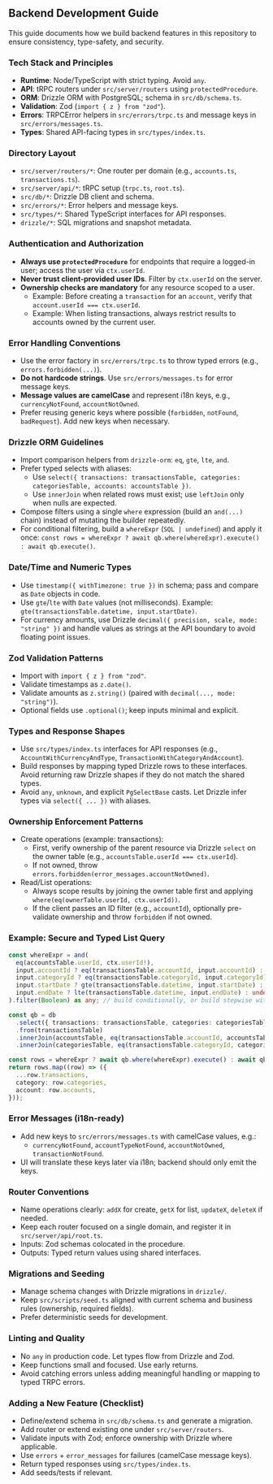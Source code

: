 ## Backend Development Guide

This guide documents how we build backend features in this repository to ensure consistency, type-safety, and security.

### Tech Stack and Principles
- **Runtime**: Node/TypeScript with strict typing. Avoid `any`.
- **API**: tRPC routers under `src/server/routers` using `protectedProcedure`.
- **ORM**: Drizzle ORM with PostgreSQL; schema in `src/db/schema.ts`.
- **Validation**: Zod (`import { z } from "zod"`).
- **Errors**: TRPCError helpers in `src/errors/trpc.ts` and message keys in `src/errors/messages.ts`.
- **Types**: Shared API-facing types in `src/types/index.ts`.

### Directory Layout
- `src/server/routers/*`: One router per domain (e.g., `accounts.ts`, `transactions.ts`).
- `src/server/api/*`: tRPC setup (`trpc.ts`, `root.ts`).
- `src/db/*`: Drizzle DB client and schema.
- `src/errors/*`: Error helpers and message keys.
- `src/types/*`: Shared TypeScript interfaces for API responses.
- `drizzle/*`: SQL migrations and snapshot metadata.

### Authentication and Authorization
- **Always use `protectedProcedure`** for endpoints that require a logged-in user; access the user via `ctx.userId`.
- **Never trust client-provided user IDs**. Filter by `ctx.userId` on the server.
- **Ownership checks are mandatory** for any resource scoped to a user.
  - Example: Before creating a `transaction` for an `account`, verify that `account.userId === ctx.userId`.
  - Example: When listing transactions, always restrict results to accounts owned by the current user.

### Error Handling Conventions
- Use the error factory in `src/errors/trpc.ts` to throw typed errors (e.g., `errors.forbidden(...)`).
- **Do not hardcode strings**. Use `src/errors/messages.ts` for error message keys.
- **Message values are camelCase** and represent i18n keys, e.g., `currencyNotFound`, `accountNotOwned`.
- Prefer reusing generic keys where possible (`forbidden`, `notFound`, `badRequest`). Add new keys when necessary.

### Drizzle ORM Guidelines
- Import comparison helpers from `drizzle-orm`: `eq`, `gte`, `lte`, `and`.
- Prefer typed selects with aliases:
  - Use `select({ transactions: transactionsTable, categories: categoriesTable, accounts: accountsTable })`.
  - Use `innerJoin` when related rows must exist; use `leftJoin` only when nulls are expected.
- Compose filters using a single `where` expression (build an `and(...)` chain) instead of mutating the builder repeatedly.
- For conditional filtering, build a `whereExpr` (`SQL | undefined`) and apply it once: `const rows = whereExpr ? await qb.where(whereExpr).execute() : await qb.execute()`.

### Date/Time and Numeric Types
- Use `timestamp({ withTimezone: true })` in schema; pass and compare as `Date` objects in code.
- Use `gte`/`lte` with `Date` values (not milliseconds). Example: `gte(transactionsTable.datetime, input.startDate)`.
- For currency amounts, use Drizzle `decimal({ precision, scale, mode: "string" })` and handle values as strings at the API boundary to avoid floating point issues.

### Zod Validation Patterns
- Import with `import { z } from "zod"`.
- Validate timestamps as `z.date()`.
- Validate amounts as `z.string()` (paired with `decimal(..., mode: "string")`).
- Optional fields use `.optional()`; keep inputs minimal and explicit.

### Types and Response Shapes
- Use `src/types/index.ts` interfaces for API responses (e.g., `AccountWithCurrencyAndType`, `TransactionWithCategoryAndAccount`).
- Build responses by mapping typed Drizzle rows to these interfaces. Avoid returning raw Drizzle shapes if they do not match the shared types.
- Avoid `any`, `unknown`, and explicit `PgSelectBase` casts. Let Drizzle infer types via `select({ ... })` with aliases.

### Ownership Enforcement Patterns
- Create operations (example: transactions):
  - First, verify ownership of the parent resource via Drizzle `select` on the owner table (e.g., `accountsTable.userId === ctx.userId`).
  - If not owned, throw `errors.forbidden(error_messages.accountNotOwned)`.
- Read/List operations:
  - Always scope results by joining the owner table first and applying `where(eq(ownerTable.userId, ctx.userId))`.
  - If the client passes an ID filter (e.g., `accountId`), optionally pre-validate ownership and throw `forbidden` if not owned.

### Example: Secure and Typed List Query
```ts
const whereExpr = and(
  eq(accountsTable.userId, ctx.userId!),
  input.accountId ? eq(transactionsTable.accountId, input.accountId) : undefined,
  input.categoryId ? eq(transactionsTable.categoryId, input.categoryId) : undefined,
  input.startDate ? gte(transactionsTable.datetime, input.startDate) : undefined,
  input.endDate ? lte(transactionsTable.datetime, input.endDate) : undefined,
).filter(Boolean) as any; // build conditionally, or build stepwise without arrays

const qb = db
  .select({ transactions: transactionsTable, categories: categoriesTable, accounts: accountsTable })
  .from(transactionsTable)
  .innerJoin(accountsTable, eq(transactionsTable.accountId, accountsTable.id))
  .innerJoin(categoriesTable, eq(transactionsTable.categoryId, categoriesTable.id));

const rows = whereExpr ? await qb.where(whereExpr).execute() : await qb.execute();
return rows.map((row) => ({
  ...row.transactions,
  category: row.categories,
  account: row.accounts,
}));
```

### Error Messages (i18n-ready)
- Add new keys to `src/errors/messages.ts` with camelCase values, e.g.:
  - `currencyNotFound`, `accountTypeNotFound`, `accountNotOwned`, `transactionNotFound`.
- UI will translate these keys later via i18n; backend should only emit the keys.

### Router Conventions
- Name operations clearly: `addX` for create, `getX` for list, `updateX`, `deleteX` if needed.
- Keep each router focused on a single domain, and register it in `src/server/api/root.ts`.
- Inputs: Zod schemas colocated in the procedure.
- Outputs: Typed return values using shared interfaces.

### Migrations and Seeding
- Manage schema changes with Drizzle migrations in `drizzle/`.
- Keep `src/scripts/seed.ts` aligned with current schema and business rules (ownership, required fields).
- Prefer deterministic seeds for development.

### Linting and Quality
- No `any` in production code. Let types flow from Drizzle and Zod.
- Keep functions small and focused. Use early returns.
- Avoid catching errors unless adding meaningful handling or mapping to typed TRPC errors.

### Adding a New Feature (Checklist)
- Define/extend schema in `src/db/schema.ts` and generate a migration.
- Add router or extend existing one under `src/server/routers`.
- Validate inputs with Zod; enforce ownership with Drizzle where applicable.
- Use `errors` + `error_messages` for failures (camelCase message keys).
- Return typed responses using `src/types/index.ts`.
- Add seeds/tests if relevant.


